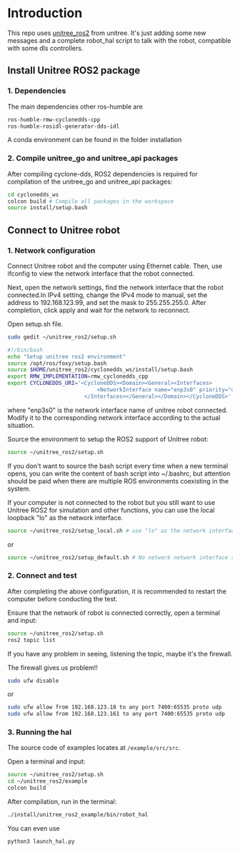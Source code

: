 # Introduction
This repo uses [unitree_ros2](https://github.com/unitreerobotics/unitree_ros2) from unitree. It's just adding some new messages and a complete robot_hal script to talk with the robot, compatible with some dls controllers.



## Install Unitree ROS2 package

### 1. Dependencies
The main dependencies other ros-humble are
```bash
ros-humble-rmw-cyclonedds-cpp
ros-humble-rosidl-generator-dds-idl
```
A conda environment can be found in the folder installation

### 2. Compile unitree_go and unitree_api packages
After compiling cyclone-dds, ROS2 dependencies is required for compilation of the unitree_go and unitree_api packages:

```bash
cd cyclonedds_ws
colcon build # Compile all packages in the workspace
source install/setup.bash
```

## Connect to Unitree robot

### 1. Network configuration
Connect Unitree robot and the computer using Ethernet cable. Then, use ifconfig to view the network interface that the robot connected. 

Next, open the network settings, find the network interface that the robot connected.In IPv4 setting, change the IPv4 mode to manual, set the address to 192.168.123.99, and set the mask to 255.255.255.0. After completion, click apply and wait for the network to reconnect.

Open setup.sh file.
```bash
sudo gedit ~/unitree_ros2/setup.sh
```
```bash
#!/bin/bash
echo "Setup unitree ros2 environment"
source /opt/ros/foxy/setup.bash
source $HOME/unitree_ros2/cyclonedds_ws/install/setup.bash
export RMW_IMPLEMENTATION=rmw_cyclonedds_cpp
export CYCLONEDDS_URI='<CycloneDDS><Domain><General><Interfaces>
                            <NetworkInterface name="enp3s0" priority="default" multicast="default" />
                        </Interfaces></General></Domain></CycloneDDS>'
```
where "enp3s0" is the network interface name of unitree robot connected.
Modify it to the corresponding network interface according to the actual situation. 

Source the environment to setup the ROS2 support of Unitree robot: 
```bash
source ~/unitree_ros2/setup.sh
```
If you don't want to source the bash script every time when a new terminal opens, you can write the content of bash script into ~/.bashrc, but attention should be paid when there are multiple ROS environments coexisting in the system.

If your computer is not connected to the robot but you still want to use Unitree ROS2 for simulation and other functions, you can use the local loopback "lo" as the network interface.
```bash
source ~/unitree_ros2/setup_local.sh # use "lo" as the network interface
```
or
```bash
source ~/unitree_ros2/setup_default.sh # No network network interface specified 
```


### 2. Connect and test
After completing the above configuration, it is recommended to restart the computer before conducting the test.

Ensure that the network of robot is connected correctly, open a terminal and input:  
```bash
source ~/unitree_ros2/setup.sh
ros2 topic list
```



If you have any problem in seeing, listening the topic, maybe it's the firewall.

The firewall gives us problem!!
```bash
sudo ufw disable
```

or

```bash
sudo ufw allow from 192.168.123.18 to any port 7400:65535 proto udp
sudo ufw allow from 192.168.123.161 to any port 7400:65535 proto udp
```


### 3. Running the hal

The source code of examples locates at `/example/src/src`.

Open a terminal and input:
```bash
source ~/unitree_ros2/setup.sh
cd ~/unitree_ros2/example
colcon build
```
After compilation, run in the terminal:
```bash
./install/unitree_ros2_example/bin/robot_hal 
```


You can even use 
```bash
python3 launch_hal.py
```

